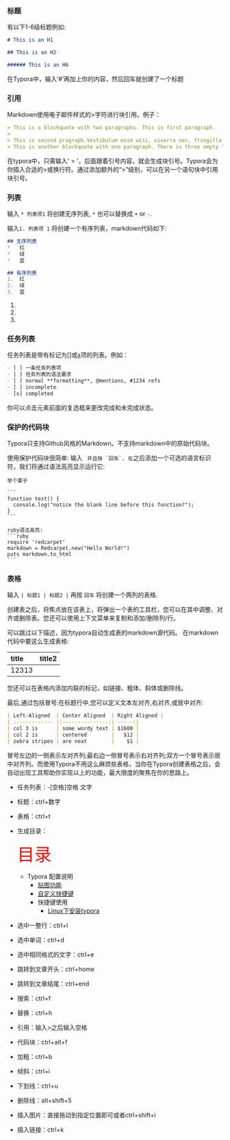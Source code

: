 

### 标题

有以下1-6级标题例如:

```markdown
# This is an H1

## This is an H2

###### This is an H6
```

在Typora中，输入‘#’再加上你的内容，然后回车就创建了一个标题

### 引用

Markdown使用电子邮件样式的>字符进行块引用。例子：

```markdown
> This is a blockquote with two paragraphs. This is first paragraph.
>
> This is second pragraph.Vestibulum enim wisi, viverra nec, fringilla in, laoreet vitae, risus.
> This is another blockquote with one paragraph. There is three empty line to seperate two blockquote.
```

在typora中，只需输入' > '，后面跟着引号内容，就会生成块引号。Typora会为你插入合适的>或换行符。通过添加额外的“>”级别，可以在另一个语句块中引用块引号。



### 列表

输入 `* 列表项1` 将创建无序列表, `*` 也可以替换成 `+` or `-`.

输入`1. 列表项 1` 将创建一个有序列表，markdown代码如下:

```markdown
## 无序列表
*   红
*   绿
*   蓝

## 有序列表
1.  红
2.  绿
3.  蓝
```

1. 
1.  
1. 

### 任务列表

任务列表是带有标记为[]或[x](https://www.jianshu.com/p/不完整或完整)项的列表。例如：

```markdown
- [ ] 一条任务列表项
- [ ] 任务列表的语法要求
- [ ] normal **formatting**, @mentions, #1234 refs
- [ ] incomplete
- [x] completed
```

你可以点击元素前面的复选框来更改完成和未完成状态。

### 保护的代码块

Typora只支持Github风格的Markdown。不支持markdown中的原始代码块。

使用保护代码块很简单: 输入 ``` 并且按 `回车`. 在```之后添加一个可选的语言标识符，我们将通过语法高亮显示运行它:

~~~gfm
举个栗子

```
function test() {
  console.log("notice the blank line before this function?");
}
```

ruby语法高亮:
```ruby
require 'redcarpet'
markdown = Redcarpet.new("Hello World!")
puts markdown.to_html
```
~~~

### 表格

输入 `| 标题1 | 标题2 |` 再按 `回车` 将创建一个两列的表格.

创建表之后，将焦点放在该表上，将弹出一个表的工具栏，您可以在其中调整、对齐或删除表。您还可以使用上下文菜单来复制和添加/删除列/行。

可以跳过以下描述，因为typora自动生成表的markdown源代码。
 在markdown代码中要这么生成表格:

| title | title2 |
| :---- | ------ |
| 12313 |        |

您还可以在表格内添加内联的标记，如链接、粗体、斜体或删除线。

最后,通过包括冒号:在标题行中,您可以定义文本左对齐,右对齐,或居中对齐:

```markdown
| Left-Aligned  | Center Aligned  | Right Aligned |
| :------------ |:---------------:| -----:|
| col 3 is      | some wordy text | $1600 |
| col 2 is      | centered        |   $12 |
| zebra stripes | are neat        |    $1 |
```

冒号左边的一侧表示左对齐列;最右边一侧冒号表示右对齐列;双方一个冒号表示居中对齐列。而使用Typora不用这么麻烦些表格，当你在Typora创建表格之后，会自动出现工具帮助你实现以上的功能，最大限度的聚焦在你的思路上。

- 任务列表：-[空格]空格 文字

- 标题：ctrl+数字

- 表格：ctrl+t

- 生成目录：

  <span style="color:red;font-size:40px">目录</span>

  - Typora 配置说明
    - [贴图功能](https://www.bbsmax.com/A/xl56KmXxdr/#贴图功能)
    - [自定义快捷键](https://www.bbsmax.com/A/xl56KmXxdr/#自定义快捷键)
    - 快捷键使用
      - [Linux下安装typora](https://www.bbsmax.com/A/xl56KmXxdr/#linux下安装typora)

- 选中一整行：ctrl+l

- 选中单词：ctrl+d

- 选中相同格式的文字：ctrl+e

- 跳转到文章开头：ctrl+home

- 跳转到文章结尾：ctrl+end

- 搜索：ctrl+f

- 替换：ctrl+h

- 引用：输入>之后输入空格

- 代码块：ctrl+alt+f

- 加粗：ctrl+b

- 倾斜：ctrl+i

- 下划线：ctrl+u

- 删除线：alt+shift+5

- 插入图片：直接拖动到指定位置即可或者ctrl+shift+i

- 插入链接：ctrl+k

